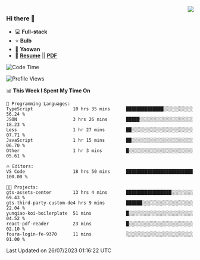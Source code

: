<img align="right" src="https://github-readme-stats.vercel.app/api?username=LolipopJ&show_icons=true&count_private=true&hide_title=true&include_all_commits=true&theme=vue">

### Hi there 👋

- :computer: **Full-stack**
- :star: **Bulb**
- :pill: **Yaowan**
- :milky_way: [**Resume**](https://lolipopj.github.io/resume/) || [**PDF**](https://cdn.jsdelivr.net/gh/lolipopj/resume/export/resume-en.pdf)

<!--START_SECTION:waka-->
![Code Time](http://img.shields.io/badge/Code%20Time-1%2C505%20hrs%2011%20mins-blue)

![Profile Views](http://img.shields.io/badge/Profile%20Views-2-blue)

📊 **This Week I Spent My Time On** 

```text
💬 Programming Languages: 
TypeScript               10 hrs 35 mins      ██████████████░░░░░░░░░░░   56.24 % 
JSON                     3 hrs 26 mins       █████░░░░░░░░░░░░░░░░░░░░   18.23 % 
Less                     1 hr 27 mins        ██░░░░░░░░░░░░░░░░░░░░░░░   07.71 % 
JavaScript               1 hr 15 mins        ██░░░░░░░░░░░░░░░░░░░░░░░   06.70 % 
Other                    1 hr 3 mins         █░░░░░░░░░░░░░░░░░░░░░░░░   05.61 % 

🔥 Editors: 
VS Code                  18 hrs 50 mins      █████████████████████████   100.00 % 

🐱‍💻 Projects: 
gts-assets-center        13 hrs 4 mins       █████████████████░░░░░░░░   69.43 % 
gts-third-party-custom-de4 hrs 9 mins        ██████░░░░░░░░░░░░░░░░░░░   22.04 % 
yunqiao-koi-boilerplate  51 mins             █░░░░░░░░░░░░░░░░░░░░░░░░   04.52 % 
react-pdf-reader         23 mins             █░░░░░░░░░░░░░░░░░░░░░░░░   02.10 % 
foura-login-fe-9370      11 mins             ░░░░░░░░░░░░░░░░░░░░░░░░░   01.00 % 
```


 Last Updated on 26/07/2023 01:16:22 UTC
<!--END_SECTION:waka-->
